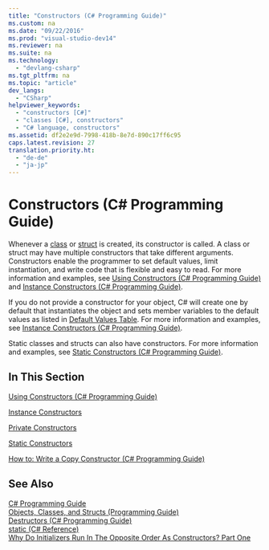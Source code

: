 ```yaml
---
title: "Constructors (C# Programming Guide)"
ms.custom: na
ms.date: "09/22/2016"
ms.prod: "visual-studio-dev14"
ms.reviewer: na
ms.suite: na
ms.technology: 
  - "devlang-csharp"
ms.tgt_pltfrm: na
ms.topic: "article"
dev_langs: 
  - "CSharp"
helpviewer_keywords: 
  - "constructors [C#]"
  - "classes [C#], constructors"
  - "C# language, constructors"
ms.assetid: df2e2e9d-7998-418b-8e7d-890c17ff6c95
caps.latest.revision: 27
translation.priority.ht: 
  - "de-de"
  - "ja-jp"
---
```

# Constructors (C# Programming Guide)
Whenever a [class](../vs140/class--csharp-reference-.md) or [struct](../vs140/struct--csharp-reference-.md) is created, its constructor is called. A class or struct may have multiple constructors that take different arguments. Constructors enable the programmer to set default values, limit instantiation, and write code that is flexible and easy to read. For more information and examples, see [Using Constructors (C# Programming Guide)](../vs140/using-constructors--csharp-programming-guide-.md) and [Instance Constructors (C# Programming Guide)](../vs140/instance-constructors--csharp-programming-guide-.md).  
  
 If you do not provide a constructor for your object, C# will create one by default that instantiates the object and sets member variables to the default values as listed in [Default Values Table](../vs140/default-values-table--csharp-reference-.md). For more information and examples, see [Instance Constructors (C# Programming Guide)](../vs140/instance-constructors--csharp-programming-guide-.md).  
  
 Static classes and structs can also have constructors. For more information and examples, see [Static Constructors (C# Programming Guide)](../vs140/static-constructors--csharp-programming-guide-.md).  
  
## In This Section  
 [Using Constructors (C# Programming Guide)](../vs140/using-constructors--csharp-programming-guide-.md)  
  
 [Instance Constructors](../vs140/instance-constructors--csharp-programming-guide-.md)  
  
 [Private Constructors](../vs140/private-constructors--csharp-programming-guide-.md)  
  
 [Static Constructors](../vs140/static-constructors--csharp-programming-guide-.md)  
  
 [How to: Write a Copy Constructor (C# Programming Guide)](../vs140/how-to--write-a-copy-constructor--csharp-programming-guide-.md)  
  
## See Also  
 [C# Programming Guide](../vs140/csharp-programming-guide.md)   
 [Objects, Classes, and Structs (Programming Guide)](../vs140/classes-and-structs--csharp-programming-guide-.md)   
 [Destructors (C# Programming Guide)](../vs140/destructors--csharp-programming-guide-.md)   
 [static (C# Reference)](../vs140/static--csharp-reference-.md)   
 [Why Do Initializers Run In The Opposite Order As Constructors? Part One](http://go.microsoft.com/fwlink/?LinkId=112374)